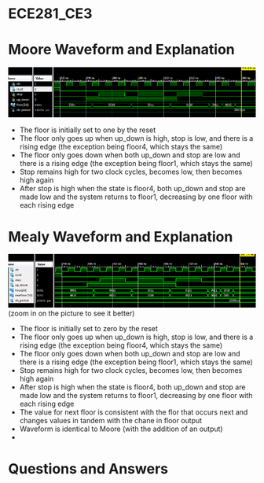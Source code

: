 ECE281_CE3
==========

# Moore Waveform and Explanation
![](https://github.com/C16erikthompson/ECE281_CE3/blob/master/MooreWaveform.png?raw=true)

- The floor is initially set to one by the reset
- The floor only goes up when up_down is high, stop is low, and there is a rising edge (the exception being floor4, which stays the same)
- The floor only goes down when both up_down and stop are low and there is a rising edge (the exception being floor1, which stays the same)
- Stop remains high for two clock cycles, becomes low, then becomes high again
- After stop is high when the state is floor4, both up_down and stop are made low and the system returns to floor1, decreasing by one floor with each rising edge


# Mealy Waveform and Explanation
![](https://github.com/C16erikthompson/ECE281_CE3/blob/master/MealyWaveform.png?raw=true)
(zoom in on the picture to see it better)
- The floor is initially set to zero by the reset
- The floor only goes up when up_down is high, stop is low, and there is a rising edge (the exception being floor4, which stays the same)
- The floor only goes down when both up_down and stop are low and there is a rising edge (the exception being floor1, which stays the same)
- Stop remains high for two clock cycles, becomes low, then becomes high again
- After stop is high when the state is floor4, both up_down and stop are made low and the system returns to floor1, decreasing by one floor with each rising edge
- The value for next floor is consistent with the flor that occurs next and changes values in tandem with the chane in floor output
- Waveform is identical to Moore (with the addition of an output)
- 

# Questions and Answers

